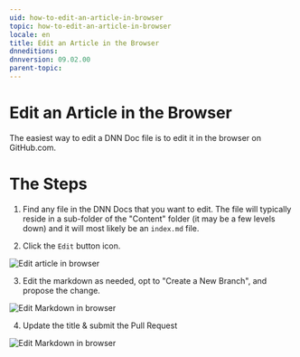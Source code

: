 ```yaml
---
uid: how-to-edit-an-article-in-browser
topic: how-to-edit-an-article-in-browser
locale: en
title: Edit an Article in the Browser
dnneditions: 
dnnversion: 09.02.00
parent-topic: 
---
```


# Edit an Article in the Browser
The easiest way to edit a DNN Doc file is to edit it in the browser on GitHub.com.

# The Steps

1. Find any file in the DNN Docs that you want to edit. The file will typically reside in a sub-folder of the "Content" folder (it may be a few levels down) and it will most likely be an ```index.md``` file.

2. Click the ```Edit``` button icon.

![Edit article in browser](/images/edit-article-in-browser.jpg)



3. Edit the markdown as needed, opt to "Create a New Branch", and propose the change.

![Edit Markdown in browser](/images/in-browser-pull-request.gif)



4. Update the title & submit the Pull Request

![Edit Markdown in browser](/images/In-Browser-Pull-Request-2.gif)